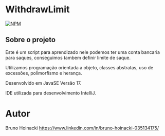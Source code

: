 # WithdrawLimit
[![NPM](https://img.shields.io/npm/l/react)](https://github.com/BrunoHoinacki/PriceProduct/blob/main/LICENSE) 

## Sobre o projeto

Este é um script para aprendizado nele podemos ter uma conta bancaria para saques, conseguimos tambem definir limite de saque.

Utilizamos programação orientada a objeto, classes abstratas, uso de excessões, polimorfismo e herança.

Desenvolvido em JavaSE Versão 17.

IDE utilizada para desenvolvimento IntelliJ.

# Autor

Bruno Hoinacki
https://www.linkedin.com/in/bruno-hoinacki-035134175/
